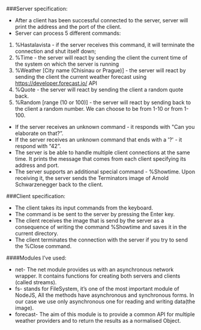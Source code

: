 ###Server specification:
* After a client has been successful connected to the server, server will print the address and the port of the client.
* Server can process 5 different commands:
1. %Hastalavista - if the server receives this command, it will terminate the connection and shut itself down;
2. %Time - the server will react by sending the client the current time of the system on which the server is running
3. %Weather [City name (Chisinau or Prague)] - the server will react by sending the client the current weather forecast using https://developer.forecast.io/ API
4. %Quote - the server will react by sending the client a random quote back.
5. %Random [range (10 or 100)] - the server will react by sending back to the client a random number. We can choose to be from 1-10 or from 1-100.
* If the server receives an unknown command - it responds with "Can you elaborate on that?”.
* If the server receives an unknown command that ends with a '?' - it respond with “42”.
* The server is be able to handle multiple client connections at the 		same time. It prints the message that comes from each client specifying its address and port.
* The server supports an additional special command - %Showtime. 	Upon receiving it, the server sends the Terminators image of Arnold 	Schwarzenegger back to the client.

###Client specification:
* The client takes its input commands from the keyboard.
* The command is be sent to the server by pressing the Enter key.
* The client receives the image that is send by the server as a consequence of writing the command %Showtime and saves it in the current directory.
* The client terminates the connection with the server if you try to send the %Close command.

####Modules I’ve used:

* net-  The net module provides us with an asynchronous network wrapper. It contains functions for creating both servers and clients (called streams).
* fs- stands for FileSystem, it’s one of the most important module of NodeJS, All the methods have asynchronous and synchronous forms. In our case we use only asynchronous one for reading and writing data(the image).
* forecast- The aim of this module is to provide a common API for multiple weather providers and to return the results as a normalised Object.
